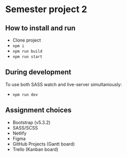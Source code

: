 # Semester project 2

## How to install and run

- Clone project
- `npm i`
- `npm run build`
- `npm run start`

## During development

To use both SASS watch and live-server simultaniously:

- `npm run dev`

## Assignment choices

- Bootstrap (v5.3.2)
- SASS/SCSS
- Netlify
- Figma
- GitHub Projects (Gantt board)
- Trello (Kanban board)
